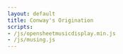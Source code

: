 ```yaml
---
layout: default
title: Conway's Origination
scripts:
- /js/opensheetmusicdisplay.min.js
- /js/musing.js
---
```


<div id="score" data-music-xml="/musings/Conway's Origination.xml"/>
